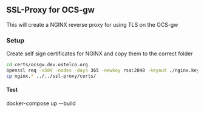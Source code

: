 ## SSL-Proxy for OCS-gw

This will create a NGINX reverse proxy for using TLS on the OCS-gw


### Setup

Create self sign certificates for NGINX and copy them to the correct folder

```bash
cd certs/ocsgw.dev.ostelco.org
openssl req -x509 -nodes -days 365 -newkey rsa:2048 -keyout ./nginx.key -out ./nginx.crt -subj '/CN=ocsgw.dev.ostelco.org'
cp nginx.* ../../ssl-proxy/certs/
```

#### Test

docker-compose up --build
